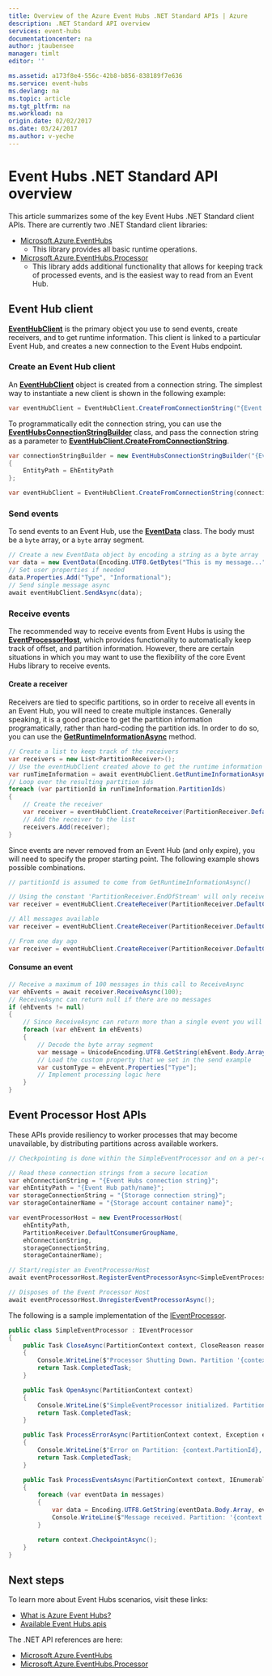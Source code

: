 ```yaml
---
title: Overview of the Azure Event Hubs .NET Standard APIs | Azure
description: .NET Standard API overview
services: event-hubs
documentationcenter: na
author: jtaubensee
manager: timlt
editor: ''

ms.assetid: a173f8e4-556c-42b8-b856-838189f7e636
ms.service: event-hubs
ms.devlang: na
ms.topic: article
ms.tgt_pltfrm: na
ms.workload: na
origin.date: 02/02/2017
ms.date: 03/24/2017
ms.author: v-yeche
---
```


# Event Hubs .NET Standard API overview
This article summarizes some of the key Event Hubs .NET Standard client APIs. There are currently two .NET Standard client libraries:
* [Microsoft.Azure.EventHubs](https://docs.microsoft.com/en-us/dotnet/api/microsoft.azure.eventhubs)
  *  This library provides all basic runtime operations.
* [Microsoft.Azure.EventHubs.Processor](https://docs.microsoft.com/en-us/dotnet/api/microsoft.azure.eventhubs.processor)
  * This library adds additional functionality that allows for keeping track of processed events, and is the easiest way to read from an Event Hub.

## Event Hub client
[**EventHubClient**](https://docs.microsoft.com/en-us/dotnet/api/microsoft.azure.eventhubs.eventhubclient) is the primary object you use to send events, create receivers, and to get runtime information. This client is linked to a particular Event Hub, and creates a new connection to the Event Hubs endpoint.

### Create an Event Hub client
An [**EventHubClient**](https://docs.microsoft.com/en-us/dotnet/api/microsoft.azure.eventhubs.eventhubclient) object is created from a connection string. The simplest way to instantiate a new client is shown in the following example:

```csharp
var eventHubClient = EventHubClient.CreateFromConnectionString("{Event Hub connection string}");
```

To programmatically edit the connection string, you can use the [**EventHubsConnectionStringBuilder**](/dotnet/api/microsoft.azure.eventhubs.eventhubsconnectionstringbuilder) class, and pass the connection string as a parameter to [**EventHubClient.CreateFromConnectionString**](/dotnet/api/microsoft.azure.eventhubs.eventhubclient#Microsoft_Azure_EventHubs_EventHubClient_CreateFromConnectionString_System_String_).

```csharp
var connectionStringBuilder = new EventHubsConnectionStringBuilder("{Event Hub connection string}")
{
    EntityPath = EhEntityPath
};

var eventHubClient = EventHubClient.CreateFromConnectionString(connectionStringBuilder.ToString());
```

### Send events
To send events to an Event Hub, use the [**EventData**](/dotnet/api/microsoft.azure.eventhubs.eventdata) class. The body must be a `byte` array, or a `byte` array segment.

```csharp
// Create a new EventData object by encoding a string as a byte array
var data = new EventData(Encoding.UTF8.GetBytes("This is my message..."));
// Set user properties if needed
data.Properties.Add("Type", "Informational");
// Send single message async
await eventHubClient.SendAsync(data);
```

### Receive events
The recommended way to receive events from Event Hubs is using the [**EventProcessorHost**](##Event-Processor-Host-APIs), which provides functionality to automatically keep track of offset, and partition information. However, there are certain situations in which you may want to use the flexibility of the core Event Hubs library to receive events.

#### Create a receiver
Receivers are tied to specific partitions, so in order to receive all events in an Event Hub, you will need to create multiple instances. Generally speaking, it is a good practice to get the partition information programatically, rather than hard-coding the partition ids. In order to do so, you can use the [**GetRuntimeInformationAsync**](/dotnet/api/microsoft.azure.eventhubs.eventhubclient#Microsoft_Azure_EventHubs_EventHubClient_GetRuntimeInformationAsync) method.

```csharp
// Create a list to keep track of the receivers
var receivers = new List<PartitionReceiver>();
// Use the eventHubClient created above to get the runtime information
var runTimeInformation = await eventHubClient.GetRuntimeInformationAsync();
// Loop over the resulting partition ids
foreach (var partitionId in runTimeInformation.PartitionIds)
{
    // Create the receiver
    var receiver = eventHubClient.CreateReceiver(PartitionReceiver.DefaultConsumerGroupName, partitionId, PartitionReceiver.EndOfStream);
    // Add the receiver to the list
    receivers.Add(receiver);
}
```

Since events are never removed from an Event Hub (and only expire), you will need to specify the proper starting point. The following example shows possible combinations.

```csharp
// partitionId is assumed to come from GetRuntimeInformationAsync()

// Using the constant 'PartitionReceiver.EndOfStream' will only receive all messages from this point forward.
var receiver = eventHubClient.CreateReceiver(PartitionReceiver.DefaultConsumerGroupName, partitionId, PartitionReceiver.EndOfStream);

// All messages available
var receiver = eventHubClient.CreateReceiver(PartitionReceiver.DefaultConsumerGroupName, partitionId, "-1");

// From one day ago
var receiver = eventHubClient.CreateReceiver(PartitionReceiver.DefaultConsumerGroupName, partitionId, DateTime.Now.AddDays(-1));
```

#### Consume an event

```csharp
// Receive a maximum of 100 messages in this call to ReceiveAsync
var ehEvents = await receiver.ReceiveAsync(100);
// ReceiveAsync can return null if there are no messages
if (ehEvents != null)
{
    // Since ReceiveAsync can return more than a single event you will need a loop to process
    foreach (var ehEvent in ehEvents)
    {
        // Decode the byte array segment
        var message = UnicodeEncoding.UTF8.GetString(ehEvent.Body.Array);
        // Load the custom property that we set in the send example
        var customType = ehEvent.Properties["Type"];
        // Implement processing logic here
    }
}        
```

## Event Processor Host APIs
These APIs provide resiliency to worker processes that may become unavailable, by distributing partitions across available workers.

```csharp
// Checkpointing is done within the SimpleEventProcessor and on a per-consumerGroup per-partition basis, workers resume from where they last left off.

// Read these connection strings from a secure location
var ehConnectionString = "{Event Hubs connection string}";
var ehEntityPath = "{Event Hub path/name}";
var storageConnectionString = "{Storage connection string}";
var storageContainerName = "{Storage account container name}";

var eventProcessorHost = new EventProcessorHost(
    ehEntityPath,
    PartitionReceiver.DefaultConsumerGroupName,
    ehConnectionString,
    storageConnectionString,
    storageContainerName);

// Start/register an EventProcessorHost
await eventProcessorHost.RegisterEventProcessorAsync<SimpleEventProcessor>();

// Disposes of the Event Processor Host
await eventProcessorHost.UnregisterEventProcessorAsync();
```

The following is a sample implementation of the [IEventProcessor](/dotnet/api/microsoft.azure.eventhubs.processor.ieventprocessor).

```csharp
public class SimpleEventProcessor : IEventProcessor
{
    public Task CloseAsync(PartitionContext context, CloseReason reason)
    {
        Console.WriteLine($"Processor Shutting Down. Partition '{context.PartitionId}', Reason: '{reason}'.");
        return Task.CompletedTask;
    }

    public Task OpenAsync(PartitionContext context)
    {
        Console.WriteLine($"SimpleEventProcessor initialized. Partition: '{context.PartitionId}'");
        return Task.CompletedTask;
    }

    public Task ProcessErrorAsync(PartitionContext context, Exception error)
    {
        Console.WriteLine($"Error on Partition: {context.PartitionId}, Error: {error.Message}");
        return Task.CompletedTask;
    }

    public Task ProcessEventsAsync(PartitionContext context, IEnumerable<EventData> messages)
    {
        foreach (var eventData in messages)
        {
            var data = Encoding.UTF8.GetString(eventData.Body.Array, eventData.Body.Offset, eventData.Body.Count);
            Console.WriteLine($"Message received. Partition: '{context.PartitionId}', Data: '{data}'");
        }

        return context.CheckpointAsync();
    }
}
```

## Next steps
To learn more about Event Hubs scenarios, visit these links:

* [What is Azure Event Hubs?](./event-hubs-what-is-event-hubs.md)
* [Available Event Hubs apis](./event-hubs-api-overview.md)

The .NET API references are here:

* [Microsoft.Azure.EventHubs](https://docs.microsoft.com/en-us/dotnet/api/microsoft.azure.eventhubs)
* [Microsoft.Azure.EventHubs.Processor](https://docs.microsoft.com/en-us/dotnet/api/microsoft.azure.eventhubs.processor)